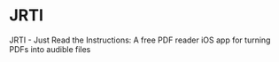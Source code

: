 # JRTI
JRTI - Just Read the Instructions: A free PDF reader iOS app for turning PDFs into audible files
